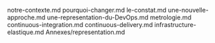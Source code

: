 notre-contexte.md
pourquoi-changer.md
le-constat.md
une-nouvelle-approche.md
une-representation-du-DevOps.md
metrologie.md
continuous-integration.md
continuous-delivery.md
infrastructure-elastique.md
Annexes/representation.md
